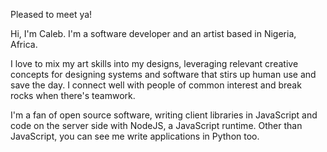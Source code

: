 Pleased to meet ya!

Hi, I'm Caleb. I'm a software developer and an artist based in Nigeria, Africa.

I love to mix my art skills into my designs, leveraging relevant creative concepts for designing systems
and software that stirs up human use and save the day. I connect well with people of common interest and
break rocks when there's teamwork.

I'm a fan of open source software, writing client libraries in JavaScript and code on the server side with
NodeJS, a JavaScript runtime. Other than JavaScript, you can see me write applications in Python too.
